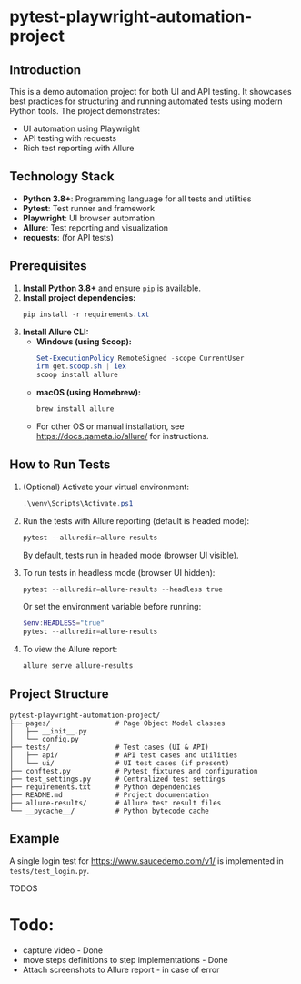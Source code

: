 # pytest-playwright-automation-project

## Introduction

This is a demo automation project for both UI and API testing. It showcases best practices for structuring and running automated tests using modern Python tools. The project demonstrates:
- UI automation using Playwright
- API testing with requests
- Rich test reporting with Allure

## Technology Stack

- **Python 3.8+**: Programming language for all tests and utilities
- **Pytest**: Test runner and framework
- **Playwright**: UI browser automation
- **Allure**: Test reporting and visualization
- **requests**: (for API tests)

## Prerequisites

1. **Install Python 3.8+** and ensure `pip` is available.
2. **Install project dependencies:**
   ```powershell
   pip install -r requirements.txt
   ```
3. **Install Allure CLI:**
   - **Windows (using Scoop):**
     ```powershell
     Set-ExecutionPolicy RemoteSigned -scope CurrentUser
     irm get.scoop.sh | iex
     scoop install allure
     ```
   - **macOS (using Homebrew):**
     ```bash
     brew install allure
     ```
   - For other OS or manual installation, see https://docs.qameta.io/allure/ for instructions.

## How to Run Tests

1. (Optional) Activate your virtual environment:
   ```powershell
   .\venv\Scripts\Activate.ps1
   ```
2. Run the tests with Allure reporting (default is headed mode):
   ```powershell
   pytest --alluredir=allure-results
   ```
   By default, tests run in headed mode (browser UI visible).

3. To run tests in headless mode (browser UI hidden):
   ```powershell
   pytest --alluredir=allure-results --headless true
   ```
   Or set the environment variable before running:
   ```powershell
   $env:HEADLESS="true"
   pytest --alluredir=allure-results
   ```

4. To view the Allure report:
   ```powershell
   allure serve allure-results
   ```

## Project Structure

```
pytest-playwright-automation-project/
├── pages/                # Page Object Model classes
│   ├── __init__.py
│   └── config.py
├── tests/                # Test cases (UI & API)
│   ├── api/              # API test cases and utilities
│   └── ui/               # UI test cases (if present)
├── conftest.py           # Pytest fixtures and configuration
├── test_settings.py      # Centralized test settings
├── requirements.txt      # Python dependencies
├── README.md             # Project documentation
├── allure-results/       # Allure test result files
└── __pycache__/          # Python bytecode cache
```

## Example

A single login test for https://www.saucedemo.com/v1/ is implemented in `tests/test_login.py`.


TODOS
# Todo:  
- capture video - Done
- move steps definitions to step implementations - Done
- Attach screenshots to Allure report - in case of error